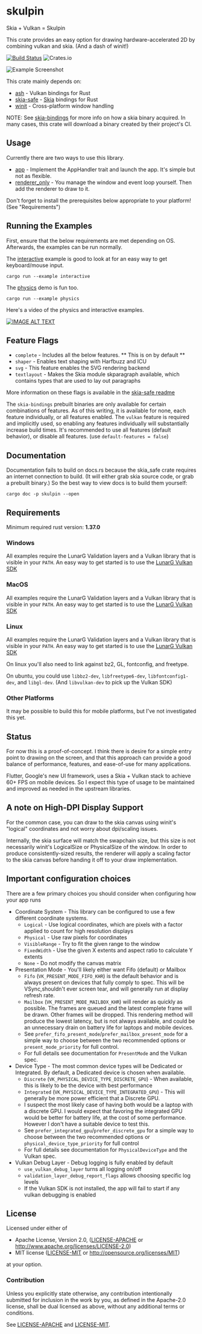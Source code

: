# skulpin

Skia + Vulkan = Skulpin

This crate provides an easy option for drawing hardware-accelerated 2D by combining vulkan and skia. (And a dash of 
winit!)

[![Build Status](https://travis-ci.org/aclysma/skulpin.svg?branch=master)](https://travis-ci.org/aclysma/skulpin)
![Crates.io](https://img.shields.io/crates/v/skulpin)

![Example Screenshot](screenshot.png "Example Screenshot")

This crate mainly depends on:
 * [ash](https://github.com/MaikKlein/ash) - Vulkan bindings for Rust
 * [skia-safe](https://github.com/rust-skia/rust-skia) - [Skia](https://skia.org) bindings for Rust
 * [winit](https://github.com/rust-windowing/winit) - Cross-platform window handling
 
NOTE: See [skia-bindings](https://crates.io/crates/skia-bindings) for more info on how a skia binary acquired. In many
cases, this crate will download a binary created by their project's CI.
 
## Usage

Currently there are two ways to use this library.
 * [app](examples/skulpin_app.rs) - Implement the AppHandler trait and launch the app. It's simple but not as flexible.
 * [renderer_only](examples/renderer_only.rs) - You manage the window and event loop yourself. Then add the renderer to 
   draw to it.

Don't forget to install the prerequisites below appropriate to your platform! (See "Requirements")

## Running the Examples

First, ensure that the below requirements are met depending on OS. Afterwards, the examples can be run normally.

The [interactive](examples/interactive.rs) example is good to look at for an easy way to get keyboard/mouse input.

`cargo run --example interactive`

The [physics](examples/physics.rs) demo is fun too.

`cargo run --example physics`

Here's a video of the physics and interactive examples.

[![IMAGE ALT TEXT](http://img.youtube.com/vi/El99FgGSzfg/0.jpg)](https://www.youtube.com/watch?v=El99FgGSzfg "Video of Skulpin")

## Feature Flags

* `complete` - Includes all the below features. ** This is on by default **
* `shaper` - Enables text shaping with Harfbuzz and ICU
* `svg` - This feature enables the SVG rendering backend
* `textlayout` - Makes the Skia module skparagraph available, which contains types that are used to lay out paragraphs

More information on these flags is available in the [skia-safe readme](https://crates.io/crates/skia-safe)

The `skia-bindings` prebuilt binaries are only available for certain combinations of features. As of this writing, it is
available for none, each feature individually, or all features enabled. The `vulkan` feature is required and implicitly
used, so enabling any features individually will substantially increase build times. It's recommended to use all
features (default behavior), or disable all features. (use `default-features = false`) 

## Documentation

Documentation fails to build on docs.rs because the skia_safe crate requires an internet connection to build. (It will
either grab skia source code, or grab a prebuilt binary.) So the best way to view docs is to build them yourself:

`cargo doc -p skulpin --open`

## Requirements

Minimum required rust version: **1.37.0**

### Windows

All examples require the LunarG Validation layers and a Vulkan library that is visible in your `PATH`. An easy way to 
get started is to use the [LunarG Vulkan SDK](https://lunarg.com/vulkan-sdk/)

### MacOS

All examples require the LunarG Validation layers and a Vulkan library that is visible in your `PATH`. An easy way to 
get started is to use the [LunarG Vulkan SDK](https://lunarg.com/vulkan-sdk/)

### Linux

All examples require the LunarG Validation layers and a Vulkan library that is visible in your `PATH`. An easy way to 
get started is to use the [LunarG Vulkan SDK](https://lunarg.com/vulkan-sdk/)

On linux you'll also need to link against bz2, GL, fontconfig, and freetype.

On ubuntu, you could use `libbz2-dev`, `libfreetype6-dev`, `libfontconfig1-dev`, and `libgl-dev`. (And `libvulkan-dev` 
to pick up the Vulkan SDK)

### Other Platforms

It may be possible to build this for mobile platforms, but I've not investigated this yet.

## Status

For now this is a proof-of-concept. I think there is desire for a simple entry point to drawing on the screen, and that
this approach can provide a good balance of performance, features, and ease-of-use for many applications.

Flutter, Google's new UI framework, uses a Skia + Vulkan stack to achieve 60+ FPS on mobile devices. So I expect this
type of usage to be maintained and improved as needed in the upstream libraries.

## A note on High-DPI Display Support

For the common case, you can draw to the skia canvas using winit's "logical" coordinates and not worry about dpi/scaling 
issues.

Internally, the skia surface will match the swapchain size, but this size is not necessarily winit's LogicalSize or
PhysicalSize of the window. In order to produce consistently-sized results, the renderer will apply a scaling factor to
the skia canvas before handing it off to your draw implementation. 

## Important configuration choices

There are a few primary choices you should consider when configuring how your app runs
 * Coordinate System - This library can be configured to use a few different coordinate systems.
   - `Logical` - Use logical coordinates, which are pixels with a factor applied to count for high resolution displays
   - `Physical` - Use raw pixels for coordinates
   - `VisibleRange` - Try to fit the given range to the window
   - `FixedWidth` - Use the given X extents and aspect ratio to calculate Y extents
   - `None` - Do not modify the canvas matrix
 * Presentation Mode - You'll likely either want Fifo (default) or Mailbox
   - `Fifo` (`VK_PRESENT_MODE_FIFO_KHR`) is the default behavior and is always present on devices that fully comply to 
     spec. This will be VSync,shouldn't ever screen tear, and will generally run at display refresh rate.
   - `Mailbox` (`VK_PRESENT_MODE_MAILBOX_KHR`) will render as quickly as possible. The frames are queued and the latest 
     complete frame will be drawn. Other frames will be dropped. This rendering method will produce the lowest latency, 
     but is not always available, and could be an unnecessary drain on battery life for laptops and mobile devices.
   - See `prefer_fifo_present_mode`/`prefer_mailbox_present_mode` for a simple way to choose between the two recommended 
     options or `present_mode_priority` for full control.
   - For full details see documentation for `PresentMode` and the Vulkan spec.
 * Device Type - The most common device types will be Dedicated or Integrated. By default, a Dedicated device is chosen
   when available.
   - `Discrete` (`VK_PHYSICAL_DEVICE_TYPE_DISCRETE_GPU`) - When available, this is likely to be the device with best
     performance
   - `Integrated` (`VK_PHYSICAL_DEVICE_TYPE_INTEGRATED_GPU`) - This will generally be more power efficient that a
     Discrete GPU.
   - I suspect the most likely case of having both would be a laptop with a discrete GPU. I would expect that
     favoring the integrated GPU would be better for battery life, at the cost of some performance. However I don't have
     a suitable device to test this.
   - See `prefer_integrated_gpu`/`prefer_discrete_gpu` for a simple way to choose between the two recommended options or
     `physical_device_type_priority` for full control
   - For full details see documentation for `PhysicalDeviceType` and the Vulkan spec.
 * Vulkan Debug Layer - Debug logging is fully enabled by default
   - `use_vulkan_debug_layer` turns all logging on/off
   - `validation_layer_debug_report_flags` allows choosing specific log levels
   - If the Vulkan SDK is not installed, the app will fail to start if any vulkan debugging is enabled

## License

Licensed under either of

* Apache License, Version 2.0, ([LICENSE-APACHE](LICENSE-APACHE) or http://www.apache.org/licenses/LICENSE-2.0)
* MIT license ([LICENSE-MIT](LICENSE-MIT) or http://opensource.org/licenses/MIT)

at your option.

### Contribution

Unless you explicitly state otherwise, any contribution intentionally
submitted for inclusion in the work by you, as defined in the Apache-2.0
license, shall be dual licensed as above, without any additional terms or
conditions.

See [LICENSE-APACHE](LICENSE-APACHE) and [LICENSE-MIT](LICENSE-MIT).
